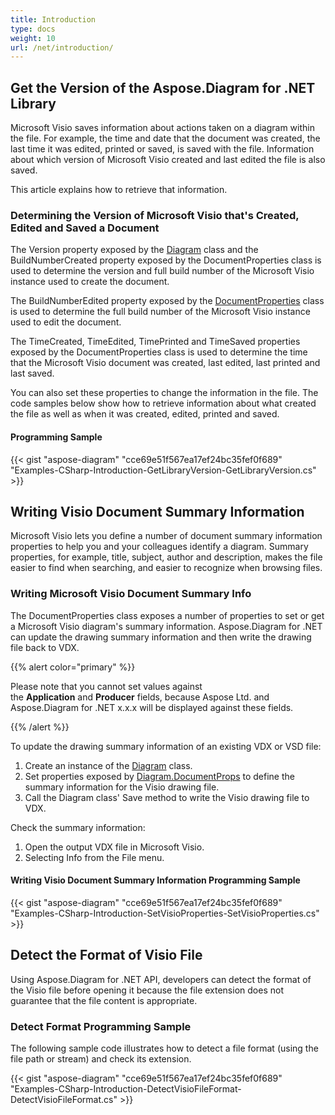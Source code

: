 ```yaml
---
title: Introduction
type: docs
weight: 10
url: /net/introduction/
---
```


## **Get the Version of the Aspose.Diagram for .NET Library**
Microsoft Visio saves information about actions taken on a diagram within the file. For example, the time and date that the document was created, the last time it was edited, printed or saved, is saved with the file. Information about which version of Microsoft Visio created and last edited the file is also saved.

This article explains how to retrieve that information.
### **Determining the Version of Microsoft Visio that's Created, Edited and Saved a Document**
The Version property exposed by the [Diagram](https://apireference.aspose.com/diagram/net/aspose.diagram/diagram/) class and the BuildNumberCreated property exposed by the DocumentProperties class is used to determine the version and full build number of the Microsoft Visio instance used to create the document.

The BuildNumberEdited property exposed by the [DocumentProperties](https://apireference.aspose.com/diagram/net/aspose.diagram/documentproperties) class is used to determine the full build number of the Microsoft Visio instance used to edit the document.

The TimeCreated, TimeEdited, TimePrinted and TimeSaved properties exposed by the DocumentProperties class is used to determine the time that the Microsoft Visio document was created, last edited, last printed and last saved.

You can also set these properties to change the information in the file. The code samples below show how to retrieve information about what created the file as well as when it was created, edited, printed and saved.
#### **Programming Sample**
{{< gist "aspose-diagram" "cce69e51f567ea17ef24bc35fef0f689" "Examples-CSharp-Introduction-GetLibraryVersion-GetLibraryVersion.cs" >}}
## **Writing Visio Document Summary Information**
Microsoft Visio lets you define a number of document summary information properties to help you and your colleagues identify a diagram. Summary properties, for example, title, subject, author and description, makes the file easier to find when searching, and easier to recognize when browsing files.
### **Writing Microsoft Visio Document Summary Info**
The DocumentProperties class exposes a number of properties to set or get a Microsoft Visio diagram's summary information. Aspose.Diagram for .NET can update the drawing summary information and then write the drawing file back to VDX.

{{% alert color="primary" %}} 

Please note that you cannot set values against the **Application** and **Producer** fields, because Aspose Ltd. and Aspose.Diagram for .NET x.x.x will be displayed against these fields.

{{% /alert %}} 

To update the drawing summary information of an existing VDX or VSD file:

1. Create an instance of the [Diagram](https://apireference.aspose.com/diagram/net/aspose.diagram/diagram/) class.
1. Set properties exposed by [Diagram.DocumentProps](https://apireference.aspose.com/diagram/net/aspose.diagram/diagram/properties/documentprops) to define the summary information for the Visio drawing file.
1. Call the Diagram class' Save method to write the Visio drawing file to VDX.

Check the summary information:

1. Open the output VDX file in Microsoft Visio.
1. Selecting Info from the File menu.
#### **Writing Visio Document Summary Information Programming Sample**
{{< gist "aspose-diagram" "cce69e51f567ea17ef24bc35fef0f689" "Examples-CSharp-Introduction-SetVisioProperties-SetVisioProperties.cs" >}}
## **Detect the Format of Visio File**
Using Aspose.Diagram for .NET API, developers can detect the format of the Visio file before opening it because the file extension does not guarantee that the file content is appropriate.
### **Detect Format Programming Sample**
The following sample code illustrates how to detect a file format (using the file path or stream) and check its extension.

{{< gist "aspose-diagram" "cce69e51f567ea17ef24bc35fef0f689" "Examples-CSharp-Introduction-DetectVisioFileFormat-DetectVisioFileFormat.cs" >}}
